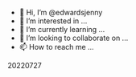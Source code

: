 - 👋 Hi, I’m @edwardsjenny
- 👀 I’m interested in ...
- 🌱 I’m currently learning ...
- 💞️ I’m looking to collaborate on ...
- 📫 How to reach me ...

<!---
edwardsjenny/edwardsjenny is a ✨ special ✨ repository because its `README.md` (this file) appears on your GitHub profile.
You can click the Preview link to take a look at your changes.
--->
20220727
